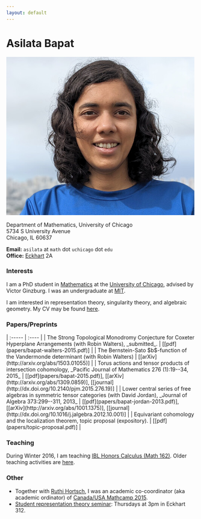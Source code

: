 ```yaml
---
layout: default
---
```


# Asilata Bapat

<img id="mypicture" src="assets/asilata-bapat.jpg" alt="Asilata Bapat"/>

Department of Mathematics, University of Chicago  
5734 S University Avenue  
Chicago, IL 60637

**Email:** `asilata` at `math` dot `uchicago` dot `edu`  
**Office:** [Eckhart](https://maps.uchicago.edu/?location=Eckhart+Hall) 2A

### Interests
I am a PhD student in [Mathematics](http://math.uchicago.edu/) at the [University of Chicago](http://www.uchicago.edu/), advised by Victor Ginzburg.
I was an undergraduate at [MIT](http://web.mit.edu).

I am interested in representation theory, singularity theory, and algebraic geometry.
My CV may be found [here](assets/bapat-cv.pdf).

### Papers/Preprints
<div class="bibliography">
| :-----                                                                                                                            | :----                                                                                                                                           |
| The Strong Topological Monodromy Conjecture for Coxeter Hyperplane Arrangements (with Robin Walters), _submitted_.                | [[pdf](papers/bapat-walters-2015.pdf)]                                                                                                          |
| The Bernstein-Sato $b$-function of the Vandermonde determinant (with Robin Walters)                                               | [[arXiv](http://arxiv.org/abs/1503.01055)]                                                                                                      |
| Torus actions and tensor products of intersection cohomology, _Pacific Journal of Mathematics 276 (1):19--34, 2015_               | [[pdf](papers/bapat-2015.pdf)], [[arXiv](http://arxiv.org/abs/1309.0859)], [[journal](http://dx.doi.org/10.2140/pjm.2015.276.19)]               |
| Lower central series of free algebras in symmetric tensor categories (with David Jordan), _Journal of Algebra 373:299--311, 2013_ | [[pdf](papers/bapat-jordan-2013.pdf)], [[arXiv](http://arxiv.org/abs/1001.1375)], [[journal](http://dx.doi.org/10.1016/j.jalgebra.2012.10.001)] |
| Equivariant cohomology and the localization theorem, topic proposal (expository).                                                 | [[pdf](papers/topic-proposal.pdf)]                                                                                                              |
</div>

### Teaching
During Winter 2016, I am teaching [IBL Honors Calculus (Math 162)](teaching/162win16/).
Older teaching activities are [here](teaching/).

### Other
* Together with [Ruthi Hortsch](http://math.mit.edu/~rhortsch/), I was an academic co-coordinator (aka academic ordinator) of [Canada/USA Mathcamp 2015](http://www.mathcamp.org/2015).
* [Student representation theory seminar](seminars/studentreptheory): Thursdays at 3pm in Eckhart 312.

